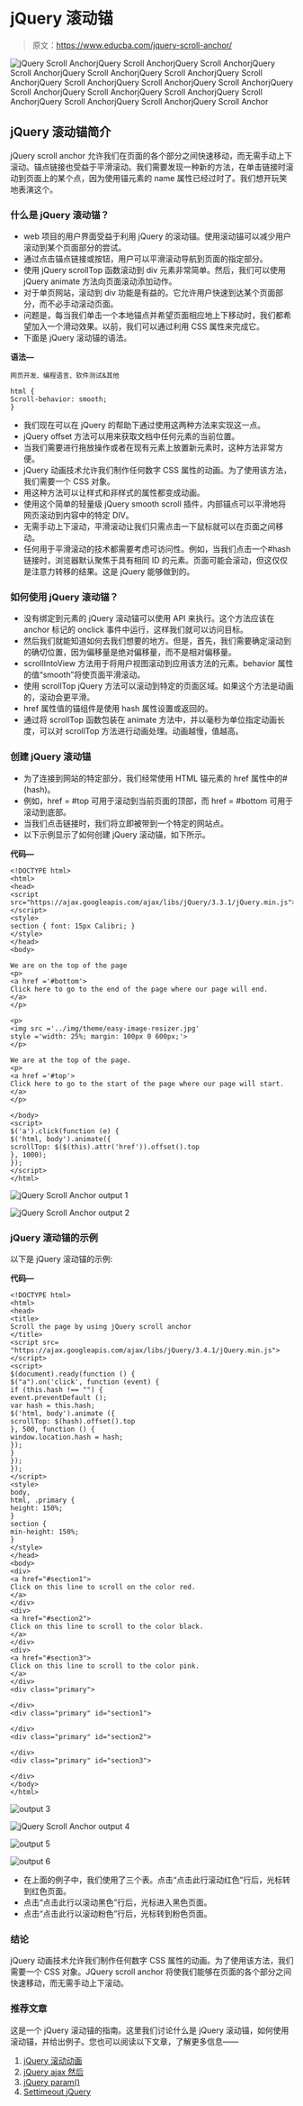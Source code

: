 # jQuery 滚动锚

> 原文：<https://www.educba.com/jquery-scroll-anchor/>

![jQuery Scroll AnchorjQuery Scroll AnchorjQuery Scroll AnchorjQuery Scroll AnchorjQuery Scroll AnchorjQuery Scroll AnchorjQuery Scroll AnchorjQuery Scroll AnchorjQuery Scroll AnchorjQuery Scroll AnchorjQuery Scroll AnchorjQuery Scroll AnchorjQuery Scroll AnchorjQuery Scroll AnchorjQuery Scroll AnchorjQuery Scroll AnchorjQuery Scroll Anchor](img/7c085938db4a443d18a4492604d69014.png)



## jQuery 滚动锚简介

jQuery scroll anchor 允许我们在页面的各个部分之间快速移动，而无需手动上下滚动。锚点链接也受益于平滑滚动。我们需要发现一种新的方法，在单击链接时滚动到页面上的某个点，因为使用锚元素的 name 属性已经过时了。我们想开玩笑地表演这个。

### 什么是 jQuery 滚动锚？

*   web 项目的用户界面受益于利用 jQuery 的滚动锚。使用滚动锚可以减少用户滚动到某个页面部分的尝试。
*   通过点击锚点链接或按钮，用户可以平滑滚动导航到页面的指定部分。
*   使用 jQuery scrollTop 函数滚动到 div 元素非常简单。然后，我们可以使用 jQuery animate 方法向页面滚动添加动作。
*   对于单页网站，滚动到 div 功能是有益的。它允许用户快速到达某个页面部分，而不必手动滚动页面。
*   问题是，每当我们单击一个本地锚点并希望页面相应地上下移动时，我们都希望加入一个滑动效果。以前，我们可以通过利用 CSS 属性来完成它。
*   下面是 jQuery 滚动锚的语法。

**语法—**

<small>网页开发、编程语言、软件测试&其他</small>

```
html {
Scroll-behavior: smooth;
}
```

*   我们现在可以在 jQuery 的帮助下通过使用这两种方法来实现这一点。
*   jQuery offset 方法可以用来获取文档中任何元素的当前位置。
*   当我们需要进行拖放操作或者在现有元素上放置新元素时，这种方法非常方便。
*   jQuery 动画技术允许我们制作任何数字 CSS 属性的动画。为了使用该方法，我们需要一个 CSS 对象。
*   用这种方法可以让样式和非样式的属性都变成动画。
*   使用这个简单的轻量级 jQuery smooth scroll 插件，内部锚点可以平滑地将网页滚动到内容中的特定 DIV。
*   无需手动上下滚动，平滑滚动让我们只需点击一下鼠标就可以在页面之间移动。
*   任何用于平滑滚动的技术都需要考虑可访问性。例如，当我们点击一个#hash 链接时，浏览器默认聚焦于具有相同 ID 的元素。页面可能会滚动，但这仅仅是注意力转移的结果。这是 jQuery 能够做到的。

### 如何使用 jQuery 滚动锚？

*   没有绑定到元素的 jQuery 滚动锚可以使用 API 来执行。这个方法应该在 anchor 标记的 onclick 事件中运行，这样我们就可以访问目标。
*   然后我们就能知道如何去我们想要的地方。但是，首先，我们需要确定滚动到的确切位置，因为偏移量是绝对偏移量，而不是相对偏移量。
*   scrollIntoView 方法用于将用户视图滚动到应用该方法的元素。behavior 属性的值“smooth”将使页面平滑滚动。
*   使用 scrollTop jQuery 方法可以滚动到特定的页面区域。如果这个方法是动画的，滚动会更平滑。
*   href 属性值的锚组件是使用 hash 属性设置或返回的。
*   通过将 scrollTop 函数包装在 animate 方法中，并以毫秒为单位指定动画长度，可以对 scrollTop 方法进行动画处理。动画越慢，值越高。

### 创建 jQuery 滚动锚

*   为了连接到网站的特定部分，我们经常使用 HTML 锚元素的 href 属性中的# (hash)。
*   例如，href = #top 可用于滚动到当前页面的顶部，而 href = #bottom 可用于滚动到底部。
*   当我们点击链接时，我们将立即被带到一个特定的网站点。
*   以下示例显示了如何创建 jQuery 滚动锚，如下所示。

**代码—**

```
<!DOCTYPE html>
<html>
<head>
<script src="https://ajax.googleapis.com/ajax/libs/jQuery/3.3.1/jQuery.min.js"></script>
<style>
section { font: 15px Calibri; }
</style>
</head>
<body>

We are on the top of the page
<p>
<a href ='#bottom'>
Click here to go to the end of the page where our page will end.
</a>
</p>

<p>
<img src ='../img/theme/easy-image-resizer.jpg'
style ='width: 25%; margin: 100px 0 600px;'>
</p>

We are at the top of the page.
<p>
<a href ='#top'>
Click here to go to the start of the page where our page will start.
</a>
</p>

</body>
<script>
$('a').click(function (e) {
$('html, body').animate({
scrollTop: $($(this).attr('href')).offset().top
}, 1000);
});
</script>
</html>
```

![jQuery Scroll Anchor output 1](img/7173814cf0c439a0de83b3331cbb2a11.png)



![jQuery Scroll Anchor output 2](img/8ec52414e48f2425819deb88338f27f8.png)



### jQuery 滚动锚的示例

以下是 jQuery 滚动锚的示例:

**代码—**

```
<!DOCTYPE html>
<html>
<head>
<title>
Scroll the page by using jQuery scroll anchor
</title>
<script src=
"https://ajax.googleapis.com/ajax/libs/jQuery/3.4.1/jQuery.min.js">
</script>
<script>
$(document).ready(function () {
$("a").on('click', function (event) {
if (this.hash !== "") {
event.preventDefault ();
var hash = this.hash;
$('html, body').animate ({
scrollTop: $(hash).offset().top
}, 500, function () {
window.location.hash = hash;
});
}
});
});
</script>
<style>
body,
html, .primary {
height: 150%;
}
section {
min-height: 150%;
}
</style>
</head>
<body>
<div>
<a href="#section1">
Click on this line to scroll on the color red.
</a>
</div>
<div>
<a href="#section2">
Click on this line to scroll to the color black.
</a>
</div>
<div>
<a href="#section3">
Click on this line to scroll to the color pink.
</a>
</div>
<div class="primary">

</div>
<div class="primary" id="section1">
 
</div>
<div class="primary" id="section2">
 
</div>
<div class="primary" id="section3">
 
</div>
</body>
</html>
```

![output 3](img/a3778754d913b9c50a4bf08dc67a1ca0.png)



![jQuery Scroll Anchor output 4](img/5f8cffa013bcbe39f4ae6631b4ff256a.png)



![output 5](img/bb5a223cd496febed514b204897f69c3.png)



![output 6](img/26741781c6074d512abacbce897edd01.png)



*   在上面的例子中，我们使用了三个表。点击“点击此行滚动红色”行后，光标转到红色页面。
*   点击“点击此行以滚动黑色”行后，光标进入黑色页面。
*   点击“点击此行以滚动粉色”行后，光标转到粉色页面。

### 结论

jQuery 动画技术允许我们制作任何数字 CSS 属性的动画。为了使用该方法，我们需要一个 CSS 对象。JQuery scroll anchor 将使我们能够在页面的各个部分之间快速移动，而无需手动上下滚动。

### 推荐文章

这是一个 jQuery 滚动锚的指南。这里我们讨论什么是 jQuery 滚动锚，如何使用滚动锚，并给出例子。您也可以阅读以下文章，了解更多信息——

1.  [jQuery 滚动动画](https://www.educba.com/jquery-scroll-animation/)
2.  [jQuery ajax 然后](https://www.educba.com/jquery-ajax-then/)
3.  [jQuery param()](https://www.educba.com/jquery-param/)
4.  [Settimeout jQuery](https://www.educba.com/settimeout-jquery/)






